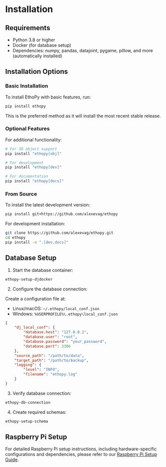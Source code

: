 # Installation

## Requirements

- Python 3.8 or higher
- Docker (for database setup)
- Dependencies: numpy, pandas, datajoint, pygame, pillow, and more (automatically installed)

## Installation Options

### Basic Installation

To install EthoPy with basic features, run:

```bash
pip install ethopy
```

This is the preferred method as it will install the most recent stable release.

### Optional Features

For additional functionality:

```bash
# For 3D object support
pip install "ethopy[obj]"

# For development
pip install "ethopy[dev]"

# For documentation
pip install "ethopy[docs]"
```

### From Source

To install the latest development version:

```bash
pip install git+https://github.com/alexevag/ethopy
```

For development installation:

```bash
git clone https://github.com/alexevag/ethopy.git
cd ethopy
pip install -e ".[dev,docs]"
```

## Database Setup

1. Start the database container:
```bash
ethopy-setup-djdocker
```

2. Configure the database connection:

Create a configuration file at:
- Linux/macOS: `~/.ethopy/local_conf.json`
- Windows: `%USERPROFILE%\.ethopy\local_conf.json`

```json
{
    "dj_local_conf": {
        "database.host": "127.0.0.1",
        "database.user": "root",
        "database.password": "your_password",
        "database.port": 3306
    },
    "source_path": "/path/to/data",
    "target_path": "/path/to/backup",
    "logging": {
        "level": "INFO",
        "filename": "ethopy.log"
    }
}
```

3. Verify database connection:
```bash
ethopy-db-connection
```

4. Create required schemas:
```bash
ethopy-setup-schema
```

## Raspberry Pi Setup

For detailed Raspberry Pi setup instructions, including hardware-specific configurations and dependencies, please refer to our [Raspberry Pi Setup Guide](raspberry_pi.md).
